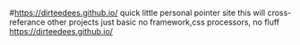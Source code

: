 #https://dirteedees.github.io/
quick little personal pointer site this will cross-referance other projects just basic no framework,css processors, no fluff https://dirteedees.github.io/
